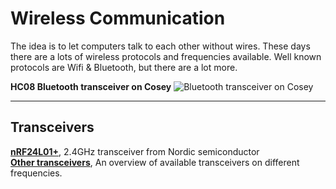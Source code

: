 # Wireless Communication

The idea is to let computers talk to each other without wires.
These days there are a lots of wireless protocols and frequencies available.
Well known protocols are Wifi & Bluetooth, but there are a lot more.

**HC08 Bluetooth transceiver on Cosey**
![Bluetooth transceiver on Cosey](https://user-images.githubusercontent.com/11397265/154851513-89f2aa56-e81e-4f08-8133-72f2d0fa27ec.jpg)  

   ***
   
## Transceivers

[**nRF24L01+**](nRf24L01+), 2.4GHz transceiver from Nordic semiconductor  
[**Other transceivers**](https://nl.aliexpress.com/premium/transceivers.html?trafficChannel=ppc&SearchText=transceivers&ltype=premium&SortType=price_asc&minPrice=1.5&maxPrice=12&page=1&groupsort=1&CatId=0), An overview of available transceivers on different frequencies.  

